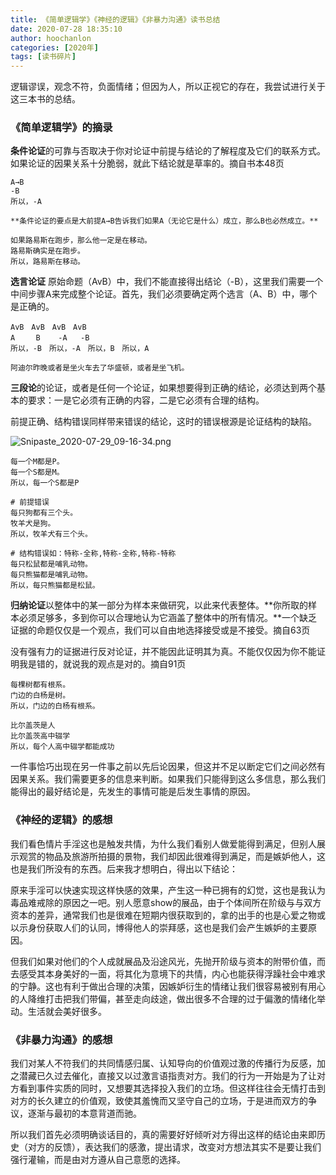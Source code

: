```yaml
---
title: 《简单逻辑学》《神经的逻辑》《非暴力沟通》读书总结
date: 2020-07-28 18:35:10
author: hoochanlon
categories: [2020年]
tags: [读书碎片]
---
```


逻辑谬误，观念不符，负面情绪；但因为人，所以正视它的存在，我尝试进行关于这三本书的总结。<!-- more -->

### 《简单逻辑学》的摘录

**条件论证**的可靠与否取决于你对论证中前提与结论的了解程度及它们的联系方式。如果论证的因果关系十分脆弱，就此下结论就是草率的。摘自书本48页

```
A→B
-B
所以，-A

**条件论证的要点是大前提A→B告诉我们如果A（无论它是什么）成立，那么B也必然成立。**

如果路易斯在跑步，那么他一定是在移动。
路易斯确实是在跑步。
所以，路易斯在移动。
```

**选言论证** 原始命题（AvB）中，我们不能直接得出结论（-B），这里我们需要一个中间步骤A来完成整个论证。首先，我们必须要确定两个选言（A、B）中，哪个是正确的。

```
AvB　AvB　AvB　AvB
A　   B    -A   -B
所以，-B　所以，-A　所以，B　所以，A

阿迪尔昨晚或者是坐火车去了华盛顿，或者是坐飞机。
```

**三段论**的论证，或者是任何一个论证，如果想要得到正确的结论，必须达到两个基本的要求：一是它必须有正确的内容，二是它必须有合理的结构。

前提正确、结构错误同样带来错误的结论，这时的错误根源是论证结构的缺陷。

![Snipaste_2020-07-29_09-16-34.png](https://i.loli.net/2020/07/29/eAfaZ6hrHdGQTBL.png)

```
每一个M都是P。
每一个S都是M。
所以，每一个S都是P

# 前提错误
每只狗都有三个头。
牧羊犬是狗。
所以，牧羊犬有三个头。

# 结构错误如：特称-全称,特称-全称,特称-特称
每只松鼠都是哺乳动物。
每只熊猫都是哺乳动物。
所以，每只熊猫都是松鼠。
```

**归纳论证**以整体中的某一部分为样本来做研究，以此来代表整体。**你所取的样本必须足够多，多到你可以合理地认为它涵盖了整体中的所有情况。**一个缺乏证据的命题仅仅是一个观点，我们可以自由地选择接受或是不接受。摘自63页

没有强有力的证据进行反对论证，并不能因此证明其为真。不能仅仅因为你不能证明我是错的，就说我的观点是对的。摘自91页

```
每棵树都有根系。
门边的白杨是树。
所以，门边的白杨有根系。

比尔盖茨是人
比尔盖茨高中辍学
所以，每个人高中辍学都能成功

```

一件事恰巧出现在另一件事之前以先后论因果，但这并不足以断定它们之间必然有因果关系。我们需要更多的信息来判断。如果我们只能得到这么多信息，那么我们能得出的最好结论是，先发生的事情可能是后发生事情的原因。

### 《神经的逻辑》的感想

我们看色情片手淫这也是触发共情，为什么我们看别人做爱能得到满足，但别人展示观赏的物品及旅游所拍摄的景物，我们却因此很难得到满足，而是嫉妒他人，这也是我们所没有的东西。后来我才想明白，得出以下结论：

原来手淫可以快速实现这样快感的效果，产生这一种已拥有的幻觉，这也是我认为毒品难戒除的原因之一吧。别人愿意show的展品，由于个体间所在阶级与与双方资本的差异，通常我们也是很难在短期内很获取到的，拿的出手的也是心爱之物或以示身份获取人们的认同，博得他人的崇拜感，这也是我们会产生嫉妒的主要原因。

但我们如果对他们的个人成就展品及沿途风光，先抛开阶级与资本的附带价值，而去感受其本身美好的一面，将其化为意境下的共情，内心也能获得浮躁社会中难求的宁静。这也有利于做出合理的决策，因嫉妒衍生的情绪让我们很容易被别有用心的人降维打击把我们带偏，甚至走向歧途，做出很多不合理的过于偏激的情绪化举动。生活就会美好很多。

### 《非暴力沟通》的感想

我们对某人不符我们的共同情感归属、认知导向的价值观过激的传播行为反感，加之潜藏已久过去催化，直接又以过激言语指责对方。我们的行为一开始是为了让对方看到事件实质的同时，又想要其选择投入我们的立场。但这样往往会无情打击到对方的长久建立的价值观，致使其羞愧而又坚守自己的立场，于是进而双方的争议，逐渐与最初的本意背道而驰。

所以我们首先必须明确谈话目的，真的需要好好倾听对方得出这样的结论由来即历史（对方的反馈），表达我们的感激，提出请求，改变对方想法其实不是要让我们强行灌输，而是由对方遵从自己意愿的选择。
